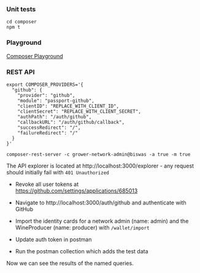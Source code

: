 ### Unit tests

```
cd composer
npm t
```



### Playground

[Composer Playground](https://composer-playground.mybluemix.net/)



### REST API

```
export COMPOSER_PROVIDERS='{
  "github": {
    "provider": "github",
    "module": "passport-github",
    "clientID": "REPLACE_WITH_CLIENT_ID",
    "clientSecret": "REPLACE_WITH_CLIENT_SECRET",
    "authPath": "/auth/github",
    "callbackURL": "/auth/github/callback",
    "successRedirect": "/",
    "failureRedirect": "/"
  }
}'

composer-rest-server -c grower-network-admin@biswas -a true -m true
```

The API explorer is located at http://localhost:3000/explorer  - any request should initially fail with `401 Unauthorized`

- Revoke all user tokens at https://github.com/settings/applications/685013


- Navigate to http://localhost:3000/auth/github and authenticate with GitHub


- Import the identity cards for a network admin (name: admin) and the WineProducer (name: producer) with `/wallet/import`
- Update auth token in postman
- Run the postman collection which adds the test data

Now we can see the results of the named queries.